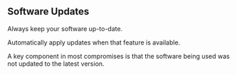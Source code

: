 ## Software Updates

Always keep your software up-to-date.

Automatically apply updates when that feature is available.

A key component in most compromises is that the software being used was not updated to the latest version.
